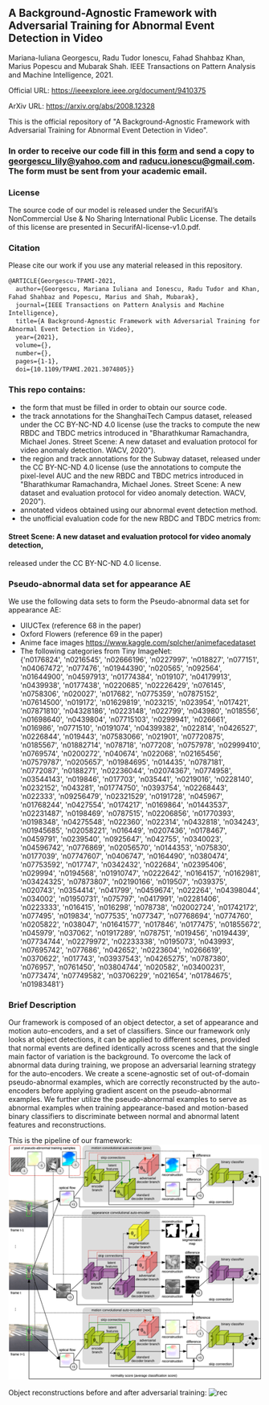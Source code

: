 ## A Background-Agnostic Framework with Adversarial Training for Abnormal Event Detection in Video
Mariana-Iuliana Georgescu, Radu Tudor Ionescu, Fahad Shahbaz Khan, Marius Popescu and Mubarak Shah.
IEEE Transactions on Pattern Analysis and Machine Intelligence, 2021.

Official URL: https://ieeexplore.ieee.org/document/9410375

ArXiv URL: https://arxiv.org/abs/2008.12328

This is the official repository of "A Background-Agnostic Framework with Adversarial Training for Abnormal Event Detection in Video".

### In order to receive our code fill in this [form](./SecurifAI-form-and-license-PAMI-2021.pdf) and send a copy to georgescu_lily@yahoo.com and raducu.ionescu@gmail.com. The form must be sent from your academic email.

### License
The source code of our model is released under the SecurifAI’s NonCommercial Use & No Sharing International Public License. The details of this license are presented in SecurifAI-license-v1.0.pdf.

### Citation
Please cite our work if you use any material released in this repository.

```
@ARTICLE{Georgescu-TPAMI-2021, 
  author={Georgescu, Mariana Iuliana and Ionescu, Radu Tudor and Khan, Fahad Shahbaz and Popescu, Marius and Shah, Mubarak}, 
  journal={IEEE Transactions on Pattern Analysis and Machine Intelligence},  
  title={A Background-Agnostic Framework with Adversarial Training for Abnormal Event Detection in Video}, 
  year={2021},
  volume={},
  number={},
  pages={1-1},
  doi={10.1109/TPAMI.2021.3074805}}
```

### This repo contains: 
 - the form that must be filled in order to obtain our source code.
 - the track annotations for the ShanghaiTech Campus dataset, released under the CC BY-NC-ND 4.0 license (use the tracks to compute the new RBDC and TBDC metrics introduced in "Bharathkumar Ramachandra, Michael Jones. Street Scene: A new dataset and evaluation protocol for video anomaly detection. WACV, 2020").
 - the region and track annotations for the Subway dataset, released under the CC BY-NC-ND 4.0 license (use the annotations to compute the pixel-level AUC and the new RBDC and TBDC metrics introduced in "Bharathkumar Ramachandra, Michael Jones. Street Scene: A new dataset and evaluation protocol for video anomaly detection. WACV, 2020").
 - annotated videos obtained using our abnormal event detection method. 
 - the unofficial evaluation code for the new RBDC and TBDC metrics from: 

#### Street Scene: A new dataset and evaluation protocol for video anomaly detection,
released under the CC BY-NC-ND 4.0 license.

### Pseudo-abnormal data set for appearance AE
We use the following data sets to form the Pseudo-abnormal data set for appearance AE:
- UIUCTex (reference 68 in the paper)
- Oxford Flowers (reference 69 in the paper)
- Anime face images https://www.kaggle.com/splcher/animefacedataset
- The following categories from Tiny ImageNet:  
{'n0176824', 'n0216545', 'n02666196', 'n0227997', 'n018827', 'n077151', 'n04067472', 'n077476', 'n01944390', 'n020565', 'n092564', 'n01644900', 'n04597913', 'n01774384', 'n019107', 'n04179913', 'n0439938', 'n0177438', 'n0220685', 'n02226429', 'n076145', 'n0758306', 'n020027', 'n017682', 'n0775359', 'n07875152', 'n07614500', 'n019172', 'n01629819', 'n023215', 'n023954', 'n017421', 'n07871810', 'n04328186', 'n0223148', 'n022799', 'n043980', 'n018556', 'n01698640', 'n0439804', 'n07715103', 'n0299941', 'n026661', 'n016986', 'n0771510', 'n0191074', 'n04399382', 'n022814', 'n0426527', 'n0226844', 'n019443', 'n07583066', 'n021901', 'n07720875', 'n0185567', 'n01882714', 'n078718', 'n077208', 'n0757978', 'n02999410', 'n0769574', 'n0200272', 'n040674', 'n022068', 'n02165456', 'n07579787', 'n0205657', 'n01984695', 'n014435', 'n0787181', 'n0772087', 'n0188271', 'n02236044', 'n02074367', 'n0774958', 'n03544143', 'n019846', 'n017703', 'n035441', 'n0219016', 'n0228140', 'n0232152', 'n043281', 'n01774750', 'n0393754', 'n02268443', 'n022333', 'n09256479', 'n02321529', 'n0191728', 'n045967', 'n01768244', 'n0427554', 'n0174217', 'n0169864', 'n01443537', 'n02231487', 'n0198469', 'n0787515', 'n02206856', 'n01770393', 'n0198348', 'n04275548', 'n022360', 'n022314', 'n0432818', 'n034243', 'n01945685', 'n02058221', 'n016449', 'n0207436', 'n0178467', 'n0459791', 'n0239540', 'n0925647', 'n042755', 'n0340023', 'n04596742', 'n0776869', 'n02056570', 'n0144353', 'n075830', 'n0177039', 'n07747607', 'n0406747', 'n0164490', 'n0380474', 'n07753592', 'n017747', 'n0342432', 'n022684', 'n02395406', 'n029994', 'n0194568', 'n01910747', 'n0222642', 'n0164157', 'n0162981', 'n03424325', 'n07873807', 'n02190166', 'n019507', 'n039375', 'n020743', 'n0354414', 'n041799', 'n0459674', 'n022264', 'n04398044', 'n034002', 'n01950731', 'n075797', 'n0417991', 'n02281406', 'n0223333', 'n016415', 'n016298', 'n078738', 'n02002724', 'n01742172', 'n077495', 'n019834', 'n077535', 'n077347', 'n07768694', 'n0774760', 'n0205822', 'n038047', 'n01641577', 'n017846', 'n0177475', 'n01855672', 'n045979', 'n037062', 'n01917289', 'n078751', 'n019456', 'n0194439', 'n07734744', 'n02279972', 'n02233338', 'n0195073', 'n043993', 'n07695742', 'n077686', 'n042652', 'n0223604', 'n0266619', 'n0370622', 'n017743', 'n03937543', 'n04265275', 'n0787380', 'n076957', 'n0761450', 'n03804744', 'n020582', 'n03400231', 'n0773474', 'n07749582', 'n03706229', 'n021654', 'n01784675', 'n01983481'}

### Brief  Description 
Our framework is composed of an object detector, a set of appearance and motion auto-encoders, and a set of classifiers.
Since our framework only looks at object detections, it can be applied to different scenes, provided that normal 
events are defined identically across scenes and that the single main factor of variation is the background. 
To overcome the lack of abnormal data during training, we propose an adversarial learning strategy for the auto-encoders. 
We create a scene-agnostic set of out-of-domain pseudo-abnormal examples, which are correctly reconstructed 
by the auto-encoders before applying gradient ascent on the pseudo-abnormal examples. 
We further utilize the pseudo-abnormal examples to serve as abnormal examples when training appearance-based 
and motion-based binary classifiers to discriminate between normal and abnormal latent features and reconstructions.

This is the pipeline of our framework:
![pipeline](figs/Pipeline.png)

Object reconstructions before and after adversarial training:
![rec](figs/Prelim.png)
